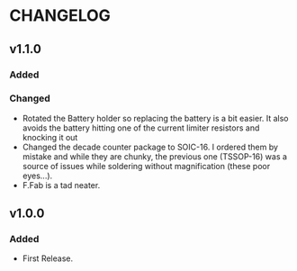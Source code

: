 # CHANGELOG

## v1.1.0

### Added

### Changed

- Rotated the Battery holder so replacing the battery is a bit easier. It also avoids the battery hitting one of the current limiter resistors and knocking it out
- Changed the decade counter package to SOIC-16. I ordered them by mistake and while they are chunky, the previous one (TSSOP-16) was a source of issues while soldering without magnification (these poor eyes...).
- F.Fab is a tad neater.

## v1.0.0

### Added

- First Release.
